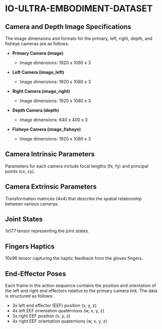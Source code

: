 # IO-ULTRA-EMBODIMENT-DATASET

## Camera and Depth Image Specifications

The image dimensions and formats for the primary, left, right, depth, and fisheye cameras are as follows:

- **Primary Camera (image)**
  - Image dimensions: 1920 x 1080 x 3

- **Left Camera (image_left)**
  - Image dimensions: 1920 x 1080 x 3

- **Right Camera (image_right)**
  - Image dimensions: 1920 x 1080 x 3

- **Depth Camera (depth)**
  - Image dimensions: 640 x 400 x 3

- **Fisheye Camera (image_fisheye)**
  - Image dimensions: 1920 x 1080 x 3

## Camera Intrinsic Parameters
Parameters for each camera include focal lengths (fx, fy) and principal points (cx, cy).

## Camera Extrinsic Parameters
Transformation matrices (4x4) that describe the spatial relationship between various cameras.

## Joint States
1x177 tensor representing the joint states.

## Fingers Haptics
10x96 tensor capturing the haptic feedback from the gloves fingers.

## End-Effector Poses

Each frame in the action sequence contains the position and orientation of the left and right end effectors relative to the primary camera link. The data is structured as follows:
- 3x left end effector (EEF) position (x, y, z)
- 4x left EEF orientation quaternions (w, x, y, z)
- 3x right EEF position (x, y, z)
- 4x right EEF orientation quaternions (w, x, y, z)
